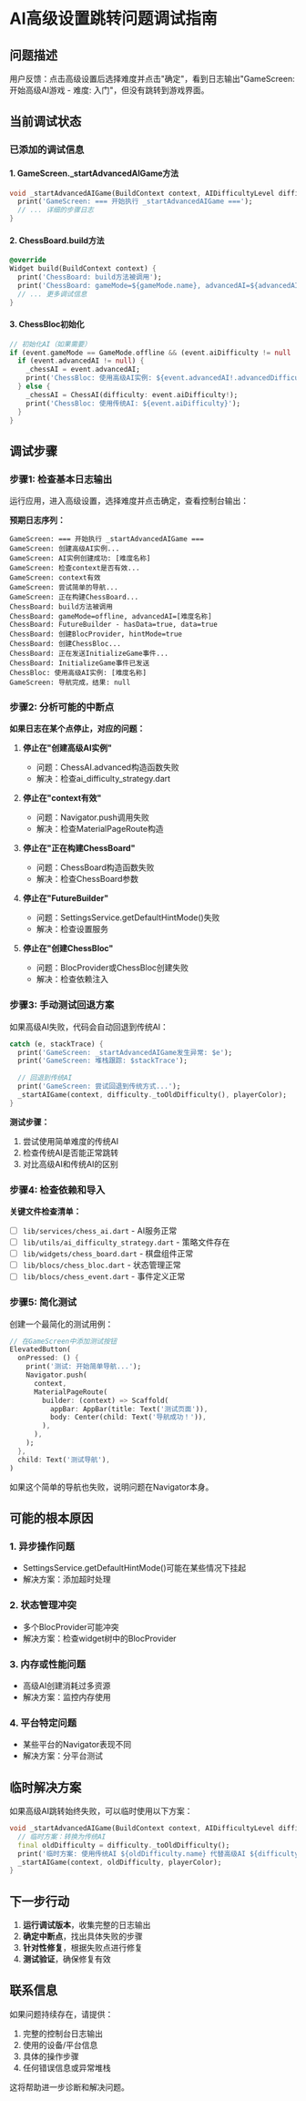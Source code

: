 # AI高级设置跳转问题调试指南

## 问题描述

用户反馈：点击高级设置后选择难度并点击"确定"，看到日志输出"GameScreen: 开始高级AI游戏 - 难度: 入门"，但没有跳转到游戏界面。

## 当前调试状态

### 已添加的调试信息

#### 1. GameScreen._startAdvancedAIGame方法
```dart
void _startAdvancedAIGame(BuildContext context, AIDifficultyLevel difficulty, PieceColor playerColor) async {
  print('GameScreen: === 开始执行 _startAdvancedAIGame ===');
  // ... 详细的步骤日志
}
```

#### 2. ChessBoard.build方法
```dart
@override
Widget build(BuildContext context) {
  print('ChessBoard: build方法被调用');
  print('ChessBoard: gameMode=${gameMode.name}, advancedAI=${advancedAI != null ? advancedAI!.advancedDifficulty.displayName : "null"}');
  // ... 更多调试信息
}
```

#### 3. ChessBloc初始化
```dart
// 初始化AI（如果需要）
if (event.gameMode == GameMode.offline && (event.aiDifficulty != null || event.advancedAI != null)) {
  if (event.advancedAI != null) {
    _chessAI = event.advancedAI;
    print('ChessBloc: 使用高级AI实例: ${event.advancedAI!.advancedDifficulty.displayName}');
  } else {
    _chessAI = ChessAI(difficulty: event.aiDifficulty!);
    print('ChessBloc: 使用传统AI: ${event.aiDifficulty}');
  }
}
```

## 调试步骤

### 步骤1: 检查基本日志输出

运行应用，进入高级设置，选择难度并点击确定，查看控制台输出：

**预期日志序列：**
```
GameScreen: === 开始执行 _startAdvancedAIGame ===
GameScreen: 创建高级AI实例...
GameScreen: AI实例创建成功: [难度名称]
GameScreen: 检查context是否有效...
GameScreen: context有效
GameScreen: 尝试简单的导航...
GameScreen: 正在构建ChessBoard...
ChessBoard: build方法被调用
ChessBoard: gameMode=offline, advancedAI=[难度名称]
ChessBoard: FutureBuilder - hasData=true, data=true
ChessBoard: 创建BlocProvider, hintMode=true
ChessBoard: 创建ChessBloc...
ChessBoard: 正在发送InitializeGame事件...
ChessBoard: InitializeGame事件已发送
ChessBloc: 使用高级AI实例: [难度名称]
GameScreen: 导航完成，结果: null
```

### 步骤2: 分析可能的中断点

**如果日志在某个点停止，对应的问题：**

1. **停止在"创建高级AI实例"**
   - 问题：ChessAI.advanced构造函数失败
   - 解决：检查ai_difficulty_strategy.dart

2. **停止在"context有效"**
   - 问题：Navigator.push调用失败
   - 解决：检查MaterialPageRoute构造

3. **停止在"正在构建ChessBoard"**
   - 问题：ChessBoard构造函数失败
   - 解决：检查ChessBoard参数

4. **停止在"FutureBuilder"**
   - 问题：SettingsService.getDefaultHintMode()失败
   - 解决：检查设置服务

5. **停止在"创建ChessBloc"**
   - 问题：BlocProvider或ChessBloc创建失败
   - 解决：检查依赖注入

### 步骤3: 手动测试回退方案

如果高级AI失败，代码会自动回退到传统AI：

```dart
catch (e, stackTrace) {
  print('GameScreen: _startAdvancedAIGame发生异常: $e');
  print('GameScreen: 堆栈跟踪: $stackTrace');
  
  // 回退到传统AI
  print('GameScreen: 尝试回退到传统方式...');
  _startAIGame(context, difficulty._toOldDifficulty(), playerColor);
}
```

**测试步骤：**
1. 尝试使用简单难度的传统AI
2. 检查传统AI是否能正常跳转
3. 对比高级AI和传统AI的区别

### 步骤4: 检查依赖和导入

**关键文件检查清单：**
- [ ] `lib/services/chess_ai.dart` - AI服务正常
- [ ] `lib/utils/ai_difficulty_strategy.dart` - 策略文件存在
- [ ] `lib/widgets/chess_board.dart` - 棋盘组件正常  
- [ ] `lib/blocs/chess_bloc.dart` - 状态管理正常
- [ ] `lib/blocs/chess_event.dart` - 事件定义正常

### 步骤5: 简化测试

创建一个最简化的测试用例：

```dart
// 在GameScreen中添加测试按钮
ElevatedButton(
  onPressed: () {
    print('测试: 开始简单导航...');
    Navigator.push(
      context,
      MaterialPageRoute(
        builder: (context) => Scaffold(
          appBar: AppBar(title: Text('测试页面')),
          body: Center(child: Text('导航成功！')),
        ),
      ),
    );
  },
  child: Text('测试导航'),
)
```

如果这个简单的导航也失败，说明问题在Navigator本身。

## 可能的根本原因

### 1. 异步操作问题
- SettingsService.getDefaultHintMode()可能在某些情况下挂起
- 解决方案：添加超时处理

### 2. 状态管理冲突
- 多个BlocProvider可能冲突
- 解决方案：检查widget树中的BlocProvider

### 3. 内存或性能问题
- 高级AI创建消耗过多资源
- 解决方案：监控内存使用

### 4. 平台特定问题
- 某些平台的Navigator表现不同
- 解决方案：分平台测试

## 临时解决方案

如果高级AI跳转始终失败，可以临时使用以下方案：

```dart
void _startAdvancedAIGame(BuildContext context, AIDifficultyLevel difficulty, PieceColor playerColor) {
  // 临时方案：转换为传统AI
  final oldDifficulty = difficulty._toOldDifficulty();
  print('临时方案: 使用传统AI ${oldDifficulty.name} 代替高级AI ${difficulty.displayName}');
  _startAIGame(context, oldDifficulty, playerColor);
}
```

## 下一步行动

1. **运行调试版本**，收集完整的日志输出
2. **确定中断点**，找出具体失败的步骤
3. **针对性修复**，根据失败点进行修复
4. **测试验证**，确保修复有效

## 联系信息

如果问题持续存在，请提供：
1. 完整的控制台日志输出
2. 使用的设备/平台信息
3. 具体的操作步骤
4. 任何错误信息或异常堆栈

这将帮助进一步诊断和解决问题。